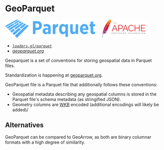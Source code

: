# GeoParquet

![parquet-logo](../images/parquet-logo-small.png)
&emsp;
![apache-logo](../../../images/logos/apache-logo.png)

- *[`loaders.gl/parquet`](/docs/modules/parquet)*
- *[geoparquet.org](https://geoparquet.org)*

Geoparquet is a set of conventions for storing geospatial data in Parquet files. 

Standardization is happening at [geoparquet.org](https://geoparquet.org).

GeoParquet file is a Parquet file that additionally follows these conventions:

- Geospatial metadata describing any geospatial columns is stored in the Parquet file's schema metadata (as stringified JSON).
- Geometry columns are [WKB](/docs/modules/wkt/formats/wkb) encoded (additional encodings will likely be added)/

## Alternatives

GeoParquet can be compared to GeoArrow, as both are binary columnar formats with a high degree of similarity.

